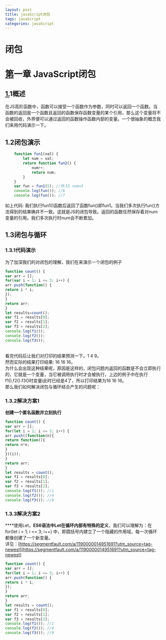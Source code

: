 ```yaml
---
layout: post
title: javaScript闭包
tags: javaScript
categories: javaScript
---
```



# 闭包

<a name="Jpa2O"></a>
# [第]()一章 JavaScript闭包
<a name="Cy1mi"></a>
## [1.]()1概述
在JS高阶函数中，函数可以接受一个函数作为参数，同时可以返回一个函数。当函数的返回是一个函数且返回的函数保存函数变量的某个引用，那么这个变量将不会被回收，外界便可以通过返回的函数操作函数内部的变量。一个很抽象的概念我们来用代码演示一下。
<a name="byJJv"></a>
## 1.2闭包演示

```javascript
	function fun1(val) {
		let num = val;
		return function fun2() {
			num++;
			return num;
		}
	}
	var fun = fun1(5); //传入5 num=5
	console.log(fun()); //6
	console.log(fun()); //7
```

如上代码: 我们执行fun1()函数后返回了函数fun()即fun1。当我们多次执行fun()方法得到的结果确并不一致。这就是JS的闭包导致。返回的函数任然保存着对num变量的引用。我们多次执行时num会不断累加。
<a name="V5NAU"></a>
## 1.3闭包与循环
<a name="g56Sv"></a>
### 1.3.1代码演示
为了加深我们的对闭包的理解，我们在来演示一个闭包的例子

```javascript
function count() {
var arr = [];
for(var i = 1; i <= 3; i++) {
arr.push(function() {
return i * i;
});
}
return arr;
}
let results=count();
var f1 = results[0];
var f2 = results[1];
var f3 = results[2];
console.log(f1());
console.log(f2());
console.log(f3());
```
<br />看完代码后让我们对打印的结果预测一下，1 4 9。<br />然而实际的结果打印结果: 16 16 16。<br />为什么会出现这种结果呢，原因是这样的，闭包问题内返回的函数是不会立即执行的，它就是一个变量，当它被调用执行时才会被执行，上边的例子中在执行f1(),f2().f3()时变量i此时已经是4了，所以打印结果为16 16 16。<br />那么我们如何解决闭包与循环结合产生的问题呢：
<a name="1lScW"></a>
### 1.3.2解决方案1
****创建一个匿名函数并立刻执行****

```javascript
function count() {
var arr = [];
for(let i = 1; i <= 3; i++) {
arr.push((function(n){
return function(){
return n*n;
}
})(i));
}
return arr;
}
let results = count();
var f1 = results[0];
var f2 = results[1];
var f3 = results[2];
console.log(f1()); //1
console.log(f2()); //4
console.log(f3()); //9
```

<a name="MsvwG"></a>
### 1.3.3解决方案2
****使用Let，****ES6语法中Let在循环内部有特殊的定义****，我们可以理解为：在for(let i = 1; i <= 3; i++) 中，即圆括号内建立了一个隐藏的作用域，每一次循环都像创建了一个新变量。<br />详见：[https://segmentfault.com/a/1190000014951691?utm_source=tag-newest](https://segmentfault.com/a/1190000014951691?utm_source=tag-newest)

```javascript
function count() {
var arr = [];
for(let i = 1; i <= 3; i++) {
arr.push(function() {
return i * i;
});
}
return arr;
}
let results = count();
var f1 = results[0];
var f2 = results[1];
var f3 = results[2];
console.log(f1()); //1
console.log(f2()); //4
console.log(f3()); //9
```



 <br />
<br /> <br /> <br /> <br /> <br /> <br /> <br /> 

  



